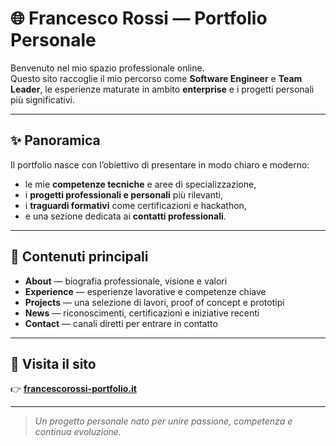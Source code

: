 # 🌐 Francesco Rossi — Portfolio Personale

Benvenuto nel mio spazio professionale online.  
Questo sito raccoglie il mio percorso come **Software Engineer** e **Team Leader**, le esperienze maturate in ambito **enterprise** e i progetti personali più significativi.

---

## ✨ Panoramica

Il portfolio nasce con l’obiettivo di presentare in modo chiaro e moderno:
- le mie **competenze tecniche** e aree di specializzazione,
- i **progetti professionali e personali** più rilevanti,
- i **traguardi formativi** come certificazioni e hackathon,
- e una sezione dedicata ai **contatti professionali**.

---

## 🧠 Contenuti principali

- **About** — biografia professionale, visione e valori  
- **Experience** — esperienze lavorative e competenze chiave  
- **Projects** — una selezione di lavori, proof of concept e prototipi  
- **News** — riconoscimenti, certificazioni e iniziative recenti  
- **Contact** — canali diretti per entrare in contatto

---

## 📍 Visita il sito

👉 [**francescorossi-portfolio.it**](https://francescorossi-portfolio.it)

---

> _Un progetto personale nato per unire passione, competenza e continua evoluzione._